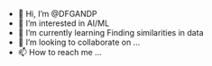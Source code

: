 - 👋 Hi, I’m @DFGANDP
- 👀 I’m interested in AI/ML
- 🌱 I’m currently learning Finding similarities in data
- 💞️ I’m looking to collaborate on ...
- 📫 How to reach me ...

<!---
DFGANDP/DFGANDP is a ✨ special ✨ repository because its `README.md` (this file) appears on your GitHub profile.
You can click the Preview link to take a look at your changes.
--->
